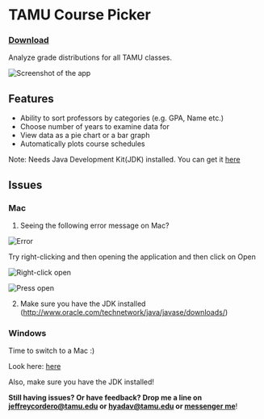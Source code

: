 # TAMU Course Picker

### **[Download](https://s3.us-east-2.amazonaws.com/coursepicker/CoursePicker.jar)**

Analyze grade distributions for all TAMU classes.

![Screenshot of the app](http://i.imgur.com/0FxgeeX.png)

## Features

* Ability to sort professors by categories (e.g. GPA, Name etc.)
* Choose number of years to examine data for
* View data as a pie chart or a bar graph
* Automatically plots course schedules
 
Note: Needs Java Development Kit(JDK) installed. You can get it [here](http://www.oracle.com/technetwork/java/javase/downloads/)

## Issues

### Mac

1. Seeing the following error message on Mac?

![Error](http://i.imgur.com/G2uBhYa.png)

Try right-clicking and then opening the application and then click on Open

![Right-click open](http://i.imgur.com/jt8jcKK.png)

![Press open](http://i.imgur.com/kVTqa01.png)

2. Make sure you have the JDK installed (http://www.oracle.com/technetwork/java/javase/downloads/)

### Windows
Time to switch to a Mac :)

Look here: [here](http://stackoverflow.com/questions/8511063/how-to-run-jar-file-by-double-click-on-windows-7-64)

Also, make sure you have the JDK installed!

**Still having issues? Or have feedback? Drop me a line on jeffreycordero@tamu.edu or hyadav@tamu.edu or [messenger me](https://m.me/him229)**!